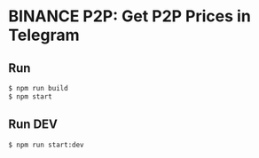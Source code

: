 
# BINANCE P2P: Get P2P Prices in Telegram

## Run
```bash
$ npm run build
$ npm start
```

## Run DEV
```bash
$ npm run start:dev
```

